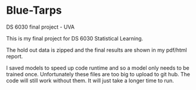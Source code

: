 # Blue-Tarps
DS 6030 final project - UVA


This is my final project for DS 6030 Statistical Learning.

The hold out data is zipped and the final results are shown in my pdf/html report. 

I saved models to speed up code runtime and so a model only needs to be trained once. Unfortunately these files are too big to upload to git hub. The code will still work without them. It will just take a longer time to run.

